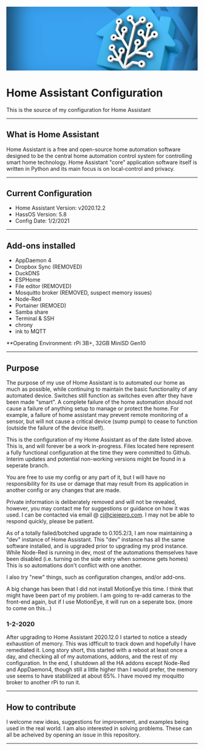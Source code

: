 ![HALogo](https://github.com/cjramseyer/home-assistant/blob/main/images/homeassistant-1920x1080.jpg)

# Home Assistant Configuration

This is the source of my configuration for Home Assistant

----

## What is Home Assistant

Home Assistant is a free and open-source home automation software designed to be the central home automation control system for controlling smart home technology. Home Assistant "core" application software itself is written in Python and its main focus is on local-control and privacy.

----

## Current Configuration

- Home Assistant Version: v2020.12.2
- HassOS Version: 5.8
- Config Date: 1/2/2021

----

## Add-ons installed

- AppDaemon 4
- Dropbox Sync (REMOVED)
- DuckDNS
- ESPHome
- File editor (REMOVED)
- Mosquitto broker (REMOVED, suspect memory issues)
- Node-Red
- Portainer (REMOED)
- Samba share
- Terminal & SSH
- chrony
- ink to MQTT

**Operating Environment: rPi 3B+, 32GB MiniSD Gen10

----

## Purpose

The purpose of my use of Home Assistant is to automated our home as much as possible, while continuing to maintain the basic functionality of any automated device.
Switches still function as switches even after they have been made "smart".
A complete failure of the home automation should not cause a failure of anything setup to manage or protect the home.
For example, a failure of home assistant may prevent remote monitoring of a sensor, but will not cause a critical device (sump pump) to cease to function 
(outside the failure of the device itself).

This is the configuration of my Home Assistant as of the date listed above.  This is, and will forever be a work in-progress.
Files located here represent a fully functional configuration at the time they were committed to Github.
Interim updates and potential non-working versions might be found in a seperate branch.

You are free to use my config or any part of it, but I will have no responsibility for its use or damage that may result
from its application in another config or any changes that are made.

Private information is deliberately removed and will not be revealed, however, you may contact me for suggestions or guidance
on how it was used.  I can be contacted via email @ cj@ciejepro.com.  I may not be able to respond quickly, please be patient.

As of a totally failed/botched upgrade to 0.105.2/3, I am now maintaining a "dev" instance of Home Assistant.
This "dev" instance has all the same software installed, and is upgraded prior to upgrading my prod instance.
While Node-Red is running in dev, most of the automations themselves have been disabled (i.e. turning on the side entry when someone gets homes)
This is so automations don't conflict with one another.

I also try "new" things, such as configuration changes, and/or add-ons.

A big change has been that I did not install MotionEye this time.  I think that might have been part of my problem.
I am going to re-add cameras to the front-end again, but if I use MotionEye, it will run on a seperate box.  (more to come on this...)

### 1-2-2020

After upgrading to Home Assistant 2020.12.0 I started to notice a steady exhaustion of memory.  This was idfficult to track down and hopefully I have remediated it.
Long story short, this started with a reboot at least once a day, and checking all of my automations, addons, and the rest of my configuration.  In the end, I shutdown all the HA addons except Node-Red and AppDaemon4, though still a little higher than I would prefer, the memory use seems to have stablilized at about 65%.  I have moved my moquitto broker to another rPi to run it.

----

## How to contribute

I welcome new ideas, suggestions for improvement, and examples being used in the real world.  I am also interested in solving problems.
These can all be acheived by opening an issue in this repository.  

----
